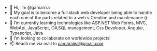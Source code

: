 - 👋 Hi, I’m @gamarrra
- 👀 My goal is to become a full stack web developer being able to handle each one of the parts related to a web`s Creation and maintenance ().
- 🌱 I’m currently learning technologies like ASP.NET Web Forms, MVC, WebApi, JavaScript, C#,SQL management, Css Developer, Angular, Typescript, Java
- 💞️ I’m looking to collaborate on worldwide projects!
- 📫 Reach me via mail to camaralea@gmail.com

<!---
gamarrra/gamarrra is a ✨ special ✨ repository because its `README.md` (this file) appears on your GitHub profile.
You can click the Preview link to take a look at your changes.
--->
